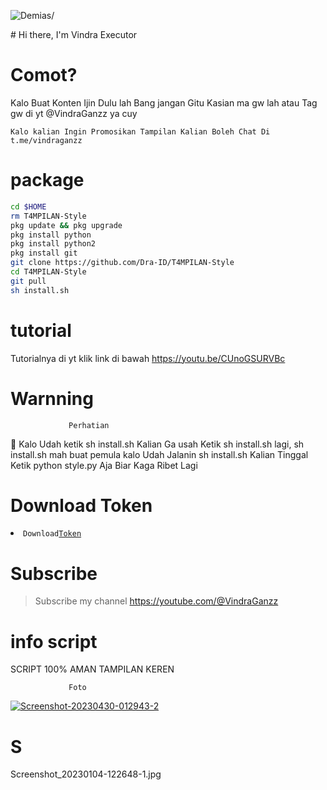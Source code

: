 <p align=left> <img src=https://komarev.com/ghpvc/?username=vindraid alt=Demias/> </p>
# Hi there, I'm Vindra Executor

# Comot?
Kalo Buat Konten Ijin Dulu lah Bang jangan Gitu
Kasian ma gw lah atau Tag gw di yt @VindraGanzz ya cuy

```
Kalo kalian Ingin Promosikan Tampilan Kalian Boleh Chat Di
t.me/vindraganzz
```
# package
```Bash
cd $HOME
rm T4MPILAN-Style
pkg update && pkg upgrade 
pkg install python
pkg install python2
pkg install git
git clone https://github.com/Dra-ID/T4MPILAN-Style
cd T4MPILAN-Style
git pull
sh install.sh
```
# tutorial 

Tutorialnya di yt klik link di bawah
https://youtu.be/CUnoGSURVBc

# Warnning
                 Perhatian

📢 Kalo Udah ketik sh install.sh Kalian Ga usah Ketik
sh install.sh lagi, sh install.sh mah buat pemula
kalo Udah Jalanin sh install.sh Kalian Tinggal 
Ketik python style.py Aja Biar Kaga Ribet Lagi 

# Download Token
<li><code>Download<a href="https://sfl.gl/GE0N">Token</a></code></li> 

# Subscribe 
> Subscribe my channel
> https://youtube.com/@VindraGanzz

# info script 
SCRIPT 100% AMAN TAMPILAN KEREN

                 Foto
<a href="https://ibb.co/v36NNwW"><img src="https://i.ibb.co/y6czzfC/Screenshot-20230430-012943-2.jpg" alt="Screenshot-20230430-012943-2" border="0"></a>

# S
Screenshot_20230104-122648-1.jpg
